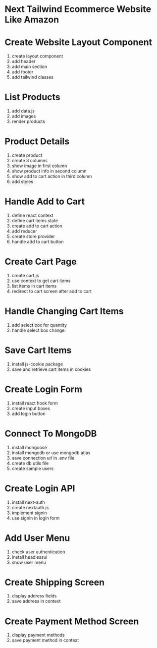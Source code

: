 # Next Tailwind Ecommerce Website Like Amazon


# Create Website Layout Component
   1. create layout component
   2. add header
   3. add main section
   4. add footer
   5. add tailwind classes

# List Products
   1. add data.js
   2. add images
   3. render products

# Product Details
   1. create product
   2. create 3 columns
   3. show image in first column
   4. show product info in second column
   5. show add to cart action in third column
   6. add styles

# Handle Add to Cart 
   1. define react context
   2. define cart items state
   3. create add to cart action
   4. add reducer
   5. create store provider
   6. handle add to cart button

# Create Cart Page
   1. create cart.js
   2. use context to get cart items
   3. list items in cart items
   4. redirect to cart screen after add to cart

# Handle Changing Cart Items
   1. add select box for quantity
   2. handle select box change

# Save Cart Items
   1. install js-cookie package
   2. save and retrieve cart items in cookies

# Create Login Form
   1. install react hook form
   2. create input boxes
   3. add login button

# Connect To MongoDB
   1. install mongoose
   2. install mongodb or use mongodb atlas
   3. save connection url in .env file
   4. create db utils file
   5. create sample users

# Create Login API
   1. install next-auth
   2. create nextauth.js
   3. implement signin
   4. use signin in login form


# Add User Menu
   1. check user authentication
   2. install headlessui
   3. show user menu

# Create Shipping Screen
   1. display address fields
   2. save address in context


# Create Payment Method Screen
   1. display payment methods
   2. save payment method in context

